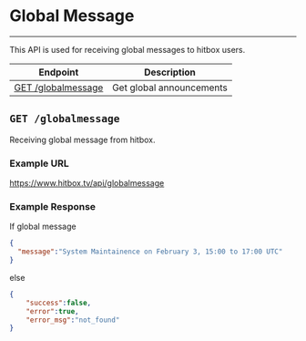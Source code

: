 # Global Message
***

This API is used for receiving  global messages to hitbox users.

| Endpoint | Description |
| ---- | --------------- |
| [GET /globalmessage](/README.md#get-globalmessage) | Get global announcements |

## `GET /globalmessage`

Receiving global message from hitbox.

### Example URL

https://www.hitbox.tv/api/globalmessage

### Example Response 

If global message

```json
{
  "message":"System Maintainence on February 3, 15:00 to 17:00 UTC"
}
```

else

```json
{
    "success":false,
    "error":true,
    "error_msg":"not_found"
}
```
